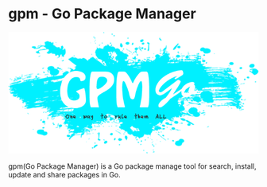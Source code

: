 gpm - Go Package Manager
===

![GPMGo_Logo](images/gpmgo2.png?raw=true)

gpm(Go Package Manager) is a Go package manage tool for search, install, update and share packages in Go.
